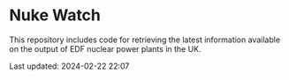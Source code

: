 # Nuke Watch

This repository includes code for retrieving the latest information available on the output of EDF nuclear power plants in the UK.

Last updated: 2024-02-22 22:07